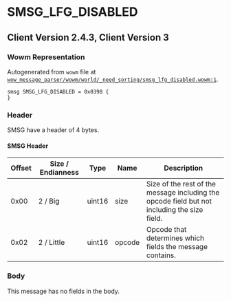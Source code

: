 # SMSG_LFG_DISABLED

## Client Version 2.4.3, Client Version 3

### Wowm Representation

Autogenerated from `wowm` file at [`wow_message_parser/wowm/world/_need_sorting/smsg_lfg_disabled.wowm:1`](https://github.com/gtker/wow_messages/tree/main/wow_message_parser/wowm/world/_need_sorting/smsg_lfg_disabled.wowm#L1).
```rust,ignore
smsg SMSG_LFG_DISABLED = 0x0398 {
}
```
### Header

SMSG have a header of 4 bytes.

#### SMSG Header

| Offset | Size / Endianness | Type   | Name   | Description |
| ------ | ----------------- | ------ | ------ | ----------- |
| 0x00   | 2 / Big           | uint16 | size   | Size of the rest of the message including the opcode field but not including the size field.|
| 0x02   | 2 / Little        | uint16 | opcode | Opcode that determines which fields the message contains.|

### Body

This message has no fields in the body.

